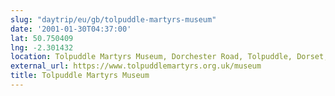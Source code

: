 ```yaml
---
slug: "daytrip/eu/gb/tolpuddle-martyrs-museum"
date: '2001-01-30T04:37:00'
lat: 50.750409
lng: -2.301432
location: Tolpuddle Martyrs Museum, Dorchester Road, Tolpuddle, Dorset, DT2 7EH, GB
external_url: https://www.tolpuddlemartyrs.org.uk/museum
title: Tolpuddle Martyrs Museum
---
```



